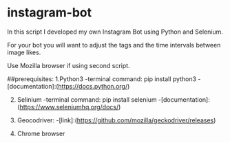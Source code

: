 # instagram-bot

In this script I developed my own Instagram Bot using Python and Selenium. 

For your bot you will want to adjust the tags and the time intervals between image likes. 

Use Mozilla browser if using second script.

##prerequisites:
  1.Python3
    -terminal command: pip install python3
    -[documentation]:(https://docs.python.org/)

  2. Selinium
    -terminal command: pip install selenium
    -[documentation]:(https://www.seleniumhq.org/docs/)

  3. Geocodriver:
     -[link]:(https://github.com/mozilla/geckodriver/releases)

  4. Chrome browser
